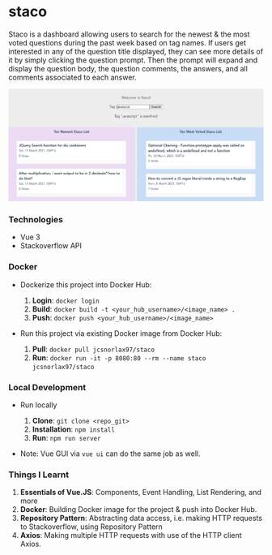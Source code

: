 # staco

Staco is a dashboard allowing users to search for the newest & the most voted questions during the past week based on tag names. If users get interested in any of the question title displayed, they can see more details of it by simply clicking the question prompt. Then the prompt will expand and display the question body, the question comments, the answers, and all comments associated to each answer.

![demo.png](assets/demo.png)
### Technologies
- Vue 3
- Stackoverflow API

### Docker

- Dockerize this project into Docker Hub:
  1. **Login**: `docker login`
  2. **Build**: `docker build -t <your_hub_username>/<image_name> .`
  3. **Push**: `docker push <your_hub_username>/<image_name>`

- Run this project via existing Docker image from Docker Hub:
  1. **Pull**: `docker pull jcsnorlax97/staco`
  2. **Run**: `docker run -it -p 8080:80 --rm --name staco jcsnorlax97/staco`

### Local Development

- Run locally
  1. **Clone**: `git clone <repo_git>`
  2. **Installation**: `npm install` 
  3. **Run**: `npm run server`

- Note: Vue GUI via `vue ui` can do the same job as well.

### Things I Learnt 

1. **Essentials of Vue.JS**: Components, Event Handling, List Rendering, and more
2. **Docker**: Building Docker image for the project & push into Docker Hub.
3. **Repository Pattern**: Abstracting data access, i.e. making HTTP requests to Stackoverflow, using Repository Pattern  
4. **Axios**: Making multiple HTTP requests with use of the HTTP client Axios.
